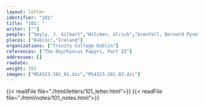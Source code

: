 ```yaml
---
layout: letter
identifier: "101"
title: "101: "
writer: [""]
people: ["Smyly, J. Gilbart","Wilcken, Ulrich","Grenfell, Bernard Pyne"]
places: ["Dublin","Ireland"]
organizations: ["Trinity College Dublin"]
references: ["The Oxyrhyncus Papyri, Part II"]
addressee: []
rawDate: 
weight: 101
images: ["MS4323-101_01.dzi","MS4323-101_02.dzi"]
---
```

{{< readFile file="./html/letters/101_letter.html">}}
{{< readFile file="./html/notes/101_notes.html">}}